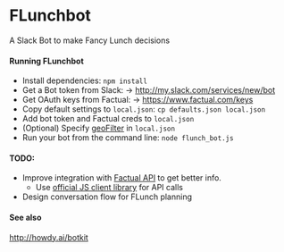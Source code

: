 # FLunchbot
A Slack Bot to make Fancy Lunch decisions

#### Running FLunchbot
* Install dependencies: `npm install`
* Get a Bot token from Slack:
  -> http://my.slack.com/services/new/bot
* Get OAuth keys from Factual:
  -> https://www.factual.com/keys
* Copy default settings to `local.json`: `cp defaults.json local.json`
* Add bot token and Factual creds to `local.json`
* (Optional) Specify [geoFilter](http://developer.factual.com/api-docs/#geo-filters) in `local.json`
* Run your bot from the command line: `node flunch_bot.js`

#### TODO:
* Improve integration with [Factual API](http://developer.factual.com/api-docs/) to get better info.
  * Use [official JS client library](https://github.com/Factual/factual-nodejs-driver) for API calls
* Design conversation flow for FLunch planning 
 

#### See also
http://howdy.ai/botkit
